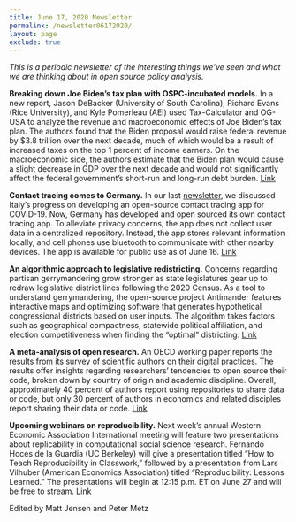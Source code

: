 ```yaml
---
title: June 17, 2020 Newsletter
permalink: /newsletter06172020/
layout: page
exclude: true
---
```

*This is a periodic newsletter of the interesting things we’ve seen and what we are thinking about in open source policy analysis.*

**Breaking down Joe Biden’s tax plan with OSPC-incubated models.** In a new report, Jason DeBacker (University of South Carolina), Richard Evans (Rice University), and Kyle Pomerleau (AEI) used Tax-Calculator and OG-USA to analyze the revenue and macroeconomic effects of Joe Biden’s tax plan. The authors found that the Biden proposal would raise federal revenue by $3.8 trillion over the next decade, much of which would be a result of increased taxes on the top 1 percent of income earners. On the macroeconomic side, the authors estimate that the Biden plan would cause a slight decrease in GDP over the next decade and would not significantly affect the federal government’s short-run and long-run debt burden. [Link](https://www.aei.org/wp-content/uploads/2020/06/An-Analysis-of-Joe-Bidens-Tax-Proposals.pdf)

**Contact tracing comes to Germany.** In our last [newsletter](https://www.ospc.org/newsletter06032020/), we discussed Italy’s progress on developing an open-source contact tracing app for COVID-19. Now, Germany has developed and open sourced its own contact tracing app. To alleviate privacy concerns, the app does not collect user data in a centralized repository. Instead, the app stores relevant information locally, and cell phones use bluetooth to communicate with other nearby devices. The app is available for public use as of June 16. [Link](https://www.coronawarn.app/en/)

**An algorithmic approach to legislative redistricting.** Concerns regarding partisan gerrymandering grow stronger as state legislatures gear up to redraw legislative district lines following the 2020 Census. As a tool to understand gerrymandering, the open-source project Antimander features interactive maps and optimizing software that generates hypothetical congressional districts based on user inputs. The algorithm takes factors such as geographical compactness, statewide political affiliation, and election competitiveness when finding the “optimal” districting. [Link](https://antimander.org/)

**A meta-analysis of open research.** An OECD working paper reports the results from its survey of scientific authors on their digital practices. The results offer insights regarding researchers’ tendencies to open source their code, broken down by country of origin and academic discipline. Overall, approximately 40 percent of authors report using repositories to share data or code, but only 30 percent of authors in economics and related disciples report sharing their data or code. [Link](https://www.oecd-ilibrary.org/science-and-technology/charting-the-digital-transformation-of-science_1b06c47c-en;jsessionid=_C_ypihcoXsURKcziMeaJ9si.ip-10-240-5-174) 

**Upcoming webinars on reproducibility.** Next week’s annual Western Economic Association International meeting will feature two presentations about replicability in computational social science research. Fernando Hoces de la Guardia (UC Berkeley) will give a presentation titled “How to Teach Reproducibility in Classwork,” followed by a presentation from Lars Vilhuber (American Economics Association) titled “Reproducibility: Lessons Learned.” The presentations will begin at 12:15 p.m. ET on June 27 and will be free to stream. [Link](https://www.bitss.org/events/bitss-presentations-on-computational-reproducibility-in-economics-at-the-virtual-95th-weai-annual-conference/)


Edited by Matt Jensen and Peter Metz

<br>

<script style="margin-left:-35px" src="//hello.aei.org/js/forms2/js/forms2.min.js"></script>
<form style="margin-left:-35px" id="mktoForm_1256"></form>
<script style="margin-left:-35px" >MktoForms2.loadForm("//app-sj19.marketo.com", "475-PBQ-971", 1256);</script>